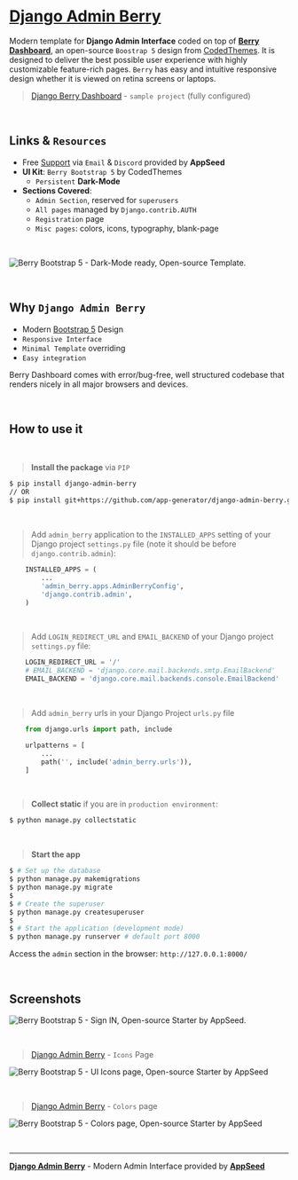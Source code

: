 # [Django Admin Berry](https://github.com/app-generator/django-admin-berry)

Modern template for **Django Admin Interface** coded on top of **[Berry Dashboard](https://appseed.us/product/berry-dashboard/django/)**, an open-source `Boostrap 5` design from [CodedThemes](https://codedthemes.com/?ref=appseed). It is designed to deliver the best possible user experience with highly customizable feature-rich pages. `Berry` has easy and intuitive responsive design whether it is viewed on retina screens or laptops.

> [Django Berry Dashboard](https://appseed.us/product/berry-dashboard/django/) - `sample project` (fully configured)

<br>

## Links & `Resources`

- Free [Support](https://appseed.us/support/) via `Email` & `Discord` provided by **AppSeed**
- **UI Kit**: `Berry Bootstrap 5` by CodedThemes
  - `Persistent` **Dark-Mode**
- **Sections Covered**: 
  - `Admin Section`, reserved for `superusers`
  - `All pages` managed by `Django.contrib.AUTH`
  - `Registration` page
  - `Misc pages`: colors, icons, typography, blank-page 

<br />

![Berry Bootstrap 5 - Dark-Mode ready, Open-source Template.](https://user-images.githubusercontent.com/51070104/207091062-e805b36c-663a-4a01-acb8-9c55ab914f4f.jpg)

<br />

## Why `Django Admin Berry`

- Modern [Bootstrap 5](https://www.admin-dashboards.com/bootstrap-5-templates/) Design
- `Responsive Interface`
- `Minimal Template` overriding
- `Easy integration`

Berry Dashboard comes with error/bug-free, well structured codebase that renders nicely in all major browsers and devices. 

<br />

## How to use it

<br />

> **Install the package** via `PIP` 

```bash
$ pip install django-admin-berry
// OR
$ pip install git+https://github.com/app-generator/django-admin-berry.git
```

<br />

> Add `admin_berry` application to the `INSTALLED_APPS` setting of your Django project `settings.py` file (note it should be before `django.contrib.admin`):

```python
    INSTALLED_APPS = (
        ...
        'admin_berry.apps.AdminBerryConfig',
        'django.contrib.admin',
    )
```

<br />

> Add `LOGIN_REDIRECT_URL` and `EMAIL_BACKEND` of your Django project `settings.py` file:

```python
    LOGIN_REDIRECT_URL = '/'
    # EMAIL_BACKEND = 'django.core.mail.backends.smtp.EmailBackend'
    EMAIL_BACKEND = 'django.core.mail.backends.console.EmailBackend'
```

<br />

> Add `admin_berry` urls in your Django Project `urls.py` file

```python
    from django.urls import path, include

    urlpatterns = [
        ...
        path('', include('admin_berry.urls')),
    ]
```

<br />

> **Collect static** if you are in `production environment`:

```bash
$ python manage.py collectstatic
```

<br />

> **Start the app**

```bash
$ # Set up the database
$ python manage.py makemigrations
$ python manage.py migrate
$
$ # Create the superuser
$ python manage.py createsuperuser
$
$ # Start the application (development mode)
$ python manage.py runserver # default port 8000
```

Access the `admin` section in the browser: `http://127.0.0.1:8000/`

<br />

## Screenshots

![Berry Bootstrap 5 - Sign IN, Open-source Starter by AppSeed.](https://user-images.githubusercontent.com/51070104/207091198-2753246e-3d65-4aac-96de-0598a9a94788.jpg)

<br />

> [Django Admin Berry](https://github.com/app-generator/django-admin-berry) - `Icons` Page

![Berry Bootstrap 5 - UI Icons page, Open-source Starter by AppSeed](https://user-images.githubusercontent.com/51070104/207091655-d5005e08-7ea0-4367-ab3a-2cd16934d2fd.jpg)

<br />

> [Django Admin Berry](https://github.com/app-generator/django-admin-berry) - `Colors` page

![Berry Bootstrap 5 - Colors page, Open-source Starter by AppSeed](https://user-images.githubusercontent.com/51070104/207091441-942be542-2794-4bdb-a51d-85c75b5bc692.jpg)

<br />

---
**[Django Admin Berry](https://github.com/app-generator/django-admin-berry)** - Modern Admin Interface provided by **[AppSeed](https://appseed.us/)**

